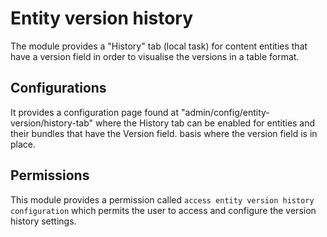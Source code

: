 # Entity version history

The module provides a "History" tab (local task) for content entities that have a version field in order to
visualise the versions in a table format.

## Configurations
It provides a configuration page found at "admin/config/entity-version/history-tab" where the History tab can
be enabled for entities and their bundles that have the Version field.
basis where the version field is in place.

## Permissions
This module provides a permission called `access entity version history configuration` which permits the
 user to access and configure the version history settings.
